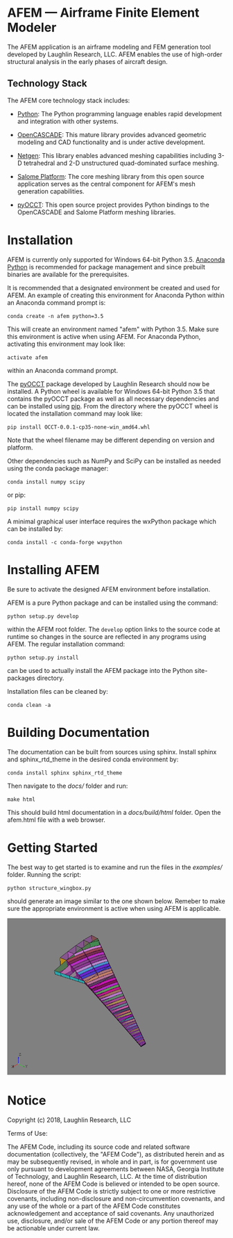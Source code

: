 # AFEM — Airframe Finite Element Modeler
The AFEM application is an airframe modeling and FEM generation tool developed
by Laughlin Research, LLC. AFEM enables the use of high-order structural
analysis in the early phases of aircraft design.

## Technology Stack
The AFEM core technology stack includes:

* [Python](https://www.python.org/): The Python programming language enables
  rapid development and integration with other systems.

* [OpenCASCADE](https://www.opencascade.com): This mature library provides
  advanced geometric modeling and CAD functionality and is under active
  development.

* [Netgen](https://sourceforge.net/projects/netgen-mesher): This library
  enables advanced meshing capabilities including 3-D tetrahedral and 2-D
  unstructured quad-dominated surface meshing.

* [Salome Platform](http://www.salome-platform.org): The core meshing library
  from this open source application serves as the central component for
  AFEM's mesh generation capabilities.
  
* [pyOCCT](https://github.com/LaughlinResearch/pyOCCT): This open source project
  provides Python bindings to the OpenCASCADE and Salome Platform meshing
  libraries.

# Installation
AFEM is currently only supported for Windows 64-bit Python 3.5. [Anaconda
Python](https://www.anaconda.com/download/) is recommended for package
management and since prebuilt binaries are available for the prerequisites.

It is recommended that a designated environment be created and used for AFEM. An
example of creating this environment for Anaconda Python within an Anaconda
command prompt is:

    conda create -n afem python=3.5

This will create an environment named "afem" with Python 3.5. Make sure this
environment is active when using AFEM. For Anaconda Python, activating this
environment may look like:

    activate afem

within an Anaconda command prompt.
 
The [pyOCCT](https://github.com/LaughlinResearch/pyOCCT) package developed by
Laughlin Research should now be installed. A Python wheel is available for
Windows 64-bit Python 3.5 that contains the pyOCCT package as well as all
necessary dependencies and can be installed using
[pip](https://pypi.python.org/pypi/pip/). From the directory where the pyOCCT
wheel is located the installation command may look like:

    pip install OCCT-0.0.1-cp35-none-win_amd64.whl
    
Note that the wheel filename may be different depending on version and platform.

Other dependencies such as NumPy and SciPy can be installed as needed using
the conda package manager:

    conda install numpy scipy
    
or pip:

    pip install numpy scipy
    
A minimal graphical user interface requires the wxPython package which can be
installed by:

    conda install -c conda-forge wxpython

# Installing AFEM
Be sure to activate the designed AFEM environment before installation.

AFEM is a pure Python package and can be installed using the command:

    python setup.py develop

within the AFEM root folder. The ``develop`` option links to the source code
at runtime so changes in the source are reflected in any programs using AFEM.
The regular installation command:

    python setup.py install
    
can be used to actually install the AFEM package into the Python site-packages
directory.

Installation files can be cleaned by:

    conda clean -a

# Building Documentation
The documentation can be built from sources using sphinx. Install sphinx and
sphinx_rtd_theme in the desired conda environment by:

    conda install sphinx sphinx_rtd_theme
    
Then navigate to the *docs/* folder and run:

    make html

This should build html documentation in a *docs/build/html* folder. Open the 
afem.html file with a web browser.

# Getting Started
The best way to get started is to examine and run the files in the *examples/*
folder. Running the script:

    python structure_wingbox.py
    
should generate an image similar to the one shown below. Remeber to make sure
the appropriate environment is active when using AFEM is applicable.

![wingbox](./docs/source/resources/wingbox.png)

# Notice
Copyright (c) 2018, Laughlin Research, LLC

Terms of Use:

The AFEM Code, including its source code and related software
documentation (collectively, the "AFEM Code"), as distributed herein
and as may be subsequently revised, in whole and in part, is for
government use only pursuant to development agreements between NASA,
Georgia Institute of Technology, and Laughlin Research, LLC. At the
time of distribution hereof, none of the AFEM Code is believed or
intended to be open source. Disclosure of the AFEM Code is strictly
subject to one or more restrictive covenants, including
non-disclosure and non-circumvention covenants, and any use of the
whole or a part of the AFEM Code constitutes acknowledgement and
acceptance of said covenants. Any unauthorized use, disclosure,
and/or sale of the AFEM Code or any portion thereof may be actionable
under current law.
